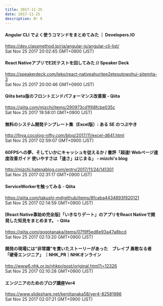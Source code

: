 ```yaml
---
title: 2017-11-25
date: 2017-11-25
description: B! 9
---
```


#### Angular CLI でよく使うコマンドをまとめてみた ｜ Developers.IO
https://dev.classmethod.jp/ria/angular-js/angular-cli-list/<br>
Sat Nov 25 2017 20:02:45 GMT+0900 (JST)<br>


#### React NativeアプリでE2Eテストを回してみた // Speaker Deck
https://speakerdeck.com/leko/react-nativeahuritee2etesutowohui-sitemita-3<br>
Sat Nov 25 2017 20:00:46 GMT+0900 (JST)<br>


#### Qiita beta版のフロントエンドパフォーマンス改善案 - Qiita
https://qiita.com/mizchi/items/290973cd1f68fcbe035c<br>
Sat Nov 25 2017 19:58:01 GMT+0900 (JST)<br>


#### 無料のシステム開発テンプレート集（Excel版）: ある SE のつぶやき
http://fnya.cocolog-nifty.com/blog/2017/11/excel-d641.html<br>
Sat Nov 25 2017 02:59:07 GMT+0900 (JST)<br>


#### 60FPSへの夢、そしていかにキャッシュを従えるか / 書評「超速! Webページ速度改善ガイド 使いやすさは「速さ」はじまる」  - mizchi's blog
http://mizchi.hatenablog.com/entry/2017/11/24/141301<br>
Sat Nov 25 2017 02:31:17 GMT+0900 (JST)<br>


#### ServiceWorkerを触ってみる - Qiita
https://qiita.com/takushi-m@github/items/8fcaba4434893f920121<br>
Sat Nov 25 2017 02:14:59 GMT+0900 (JST)<br>


#### [React Native事始め完全版]「いきなりデート」のアプリをReact Nativeで開発した知見をまとめます。 - Qiita
https://qiita.com/gogotanaka/items/07f9f5ed8e93a47a8bcd<br>
Sat Nov 25 2017 02:13:20 GMT+0900 (JST)<br>


#### 開発の現場には“非常識”を貫いたストーリーがあった　ブレイブ 勇敢なる者「硬骨エンジニア」 ｜NHK_PR｜NHKオンライン
http://www6.nhk.or.jp/nhkpr/post/original.html?i=12326<br>
Sat Nov 25 2017 02:10:28 GMT+0900 (JST)<br>


#### エンジニアのためのブログ講座Ver4
https://www.slideshare.net/kenjitanaka58/ver4-82581986<br>
Sat Nov 25 2017 02:07:21 GMT+0900 (JST)<br>



